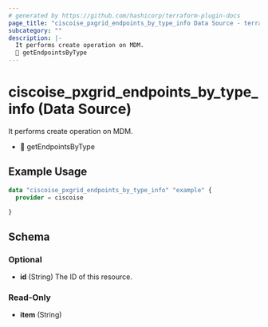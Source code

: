 ```yaml
---
# generated by https://github.com/hashicorp/terraform-plugin-docs
page_title: "ciscoise_pxgrid_endpoints_by_type_info Data Source - terraform-provider-ciscoise"
subcategory: ""
description: |-
  It performs create operation on MDM.
  🚧 getEndpointsByType
---
```


# ciscoise_pxgrid_endpoints_by_type_info (Data Source)

It performs create operation on MDM.

- 🚧 getEndpointsByType

## Example Usage

```terraform
data "ciscoise_pxgrid_endpoints_by_type_info" "example" {
  provider = ciscoise

}
```

<!-- schema generated by tfplugindocs -->
## Schema

### Optional

- **id** (String) The ID of this resource.

### Read-Only

- **item** (String)


